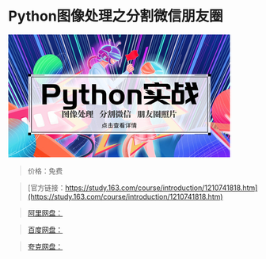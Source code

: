 # Python图像处理之分割微信朋友圈

![img](../../../assets/study163/free/2bfec761881d47478a4a16bb0e3d863e.jpg)

> 价格：免费

> [官方链接：https://study.163.com/course/introduction/1210741818.htm](https://study.163.com/course/introduction/1210741818.htm)

> [阿里网盘：]()

> [百度网盘：]()

> [夸克网盘：]()
